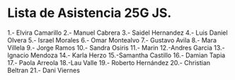 # Lista de Asistencia 25G JS.

1.- Elvira Camarillo
2.- Manuel Cabrera
3.- Saidel Hernandez
4.- Luis Daniel Olvera
5.- Israel Morales
6.- Omar Montealvo
7.- Gustavo Avila
8.- Mara Villela
9.- Jorge Ramos
10.- Sandra Osiris
11.- Marin
12.-Andres Garcia
13.-Ignacio Mendoza
14.- Karla Herzo
15.-Samantha Castillo
16.- Damian Tapia
17.- Paola Arreola
18.-Lau Valle
19.- Roberto Hernández
20.- Christian Beltran
21.- Dani Viernes
